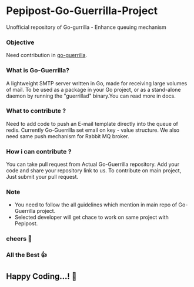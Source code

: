 # Pepipost-Go-Guerrilla-Project
Unofficial repository of Go-gurrilla - Enhance queuing mechanism

### Objective
Need contribution in [go-guerrilla](https://github.com/flashmob/go-guerrilla).

### What is Go-Guerrilla?
A lightweight SMTP server written in Go, made for receiving large volumes of mail. To be used as a package in your Go project, or as a stand-alone daemon by running the "guerrillad" binary.You can read more in docs.

### What to contribute ?

Need to add code to push an E-mail template directly into the queue of redis. Currently Go-Guerrilla set email on key - value structure. We also need same push mechanism for Rabbit MQ broker.

### How i can contribute ?

You can take pull request from Actual Go-Guerrilla repository. Add your code and share your repository link to us. To contribute on main project, Just submit your pull request.

### Note
* You need to follow the all guidelines which mention in main repo of Go-Guerrilla project.
* Selected developer will get chace to work on same project with Pepipost.

### cheers :beer:

### All the Best :thumbsup:

## Happy Coding...! :tada:
